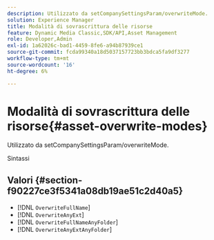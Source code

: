 ```yaml
---
description: Utilizzato da setCompanySettingsParam/overwriteMode.
solution: Experience Manager
title: Modalità di sovrascrittura delle risorse
feature: Dynamic Media Classic,SDK/API,Asset Management
role: Developer,Admin
exl-id: 1a62026c-bad1-4459-8fe6-a94b87939ce1
source-git-commit: fcda99340a18d5037157723bb3bdca5fa9df3277
workflow-type: tm+mt
source-wordcount: '16'
ht-degree: 6%

---
```


# Modalità di sovrascrittura delle risorse{#asset-overwrite-modes}

Utilizzato da setCompanySettingsParam/overwriteMode.

Sintassi

## Valori {#section-f90227ce3f5341a08db19ae51c2d40a5}

* [!DNL `OverwriteFullName`]
* [!DNL `OverwriteAnyExt`]
* [!DNL `OverwriteFullNameAnyFolder`]
* [!DNL `OverwriteAnyExtAnyFolder`]
